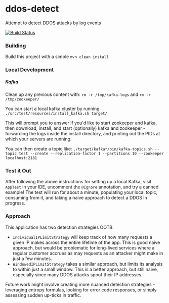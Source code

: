 # ddos-detect
Attempt to detect DDOS attacks by log events

[![Build Status](https://travis-ci.org/seanstory/ddos-detect.svg?branch=master)](https://travis-ci.org/seanstory/ddos-detect)

### Building
Build this project with a simple `mvn clean install`

### Local Development

##### Kafka

Clean up any previous content with:  `rm -r /tmp/kafka-logs` and `rm -r /tmp/zookeeper/`

You can start a local kafka cluster by running `./src/test/resources/install_kafka.sh target/`

This will prompt you to answer if you'd like to start zookeeper and kafka, then download, install,
and start (optionally) kafka and zookeeper - forwarding the logs inside the install directory, and 
printing out the PIDs at which your servers are running.

You can then create a topic like: `./target/kafka*/bin/kafka-topics.sh --topic test --create --replication-factor 1 --partitions 10 --zookeeper localhost:2181`

### Test it Out
After following the above instructions for setting up a local Kafka, visit `AppTest` in your IDE, uncomment the `@Ignore`
annotation, and try a canned example! The test will run for about a minute, populating your local topic, consuming from it,
and taking a naive approach to detect a DDOS in progress.

### Approach
This application has two detection strategies OOTB. 
* `IndividualIPLimitStrategy` will keep track of how many requests a given IP makes across the entire lifetime of the app. This is good naive approach, but would be problematic for long-lived services where a regular customer accrues as may requests as an attacker might make in just a few minutes.
* `WindowedIPLimitStrategy` takes a similar approach, but limits its analysis to within just a small window. This is a better approach, but still naive, especially since many DDOS attacks spoof their IP addresses.

Future work might involve creating more nuanced detection strategies - leveraging entropy formulas, looking for error code responses, or simply assessing sudden up-ticks in traffic.